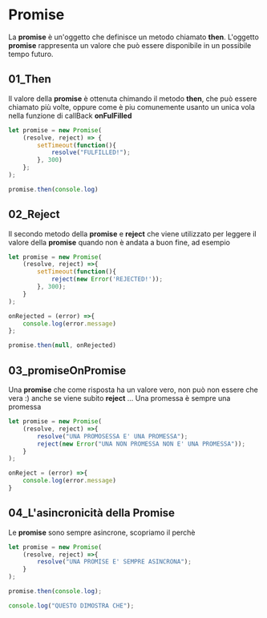 # Promise

La **promise** è un'oggetto che definisce un metodo chiamato **then**. L'oggetto **promise** rappresenta un valore che può essere disponibile in un possibile tempo futuro.

## 01_Then 

Il valore della **promise** è ottenuta chimando il metodo **then**, che può essere chiamato più volte, oppure come è piu comunemente usanto un unica vola nella funzione di callBack **onFulFilled**

```js
let promise = new Promise(
	(resolve, reject) => {
		setTimeout(function(){
			resolve("FULFILLED!");
		}, 300)
	};
);

promise.then(console.log) 
```

## 02_Reject

Il secondo metodo della **promise** e **reject** che viene utilizzato per leggere il valore della **promise** quando non è andata a buon fine, ad esempio 

```js
let promise = new Promise(
	(resolve, reject) =>{
		setTimeout(function(){
			reject(new Error('REJECTED!'));
		}, 300);
	}
);

onRejected = (error) =>{
	console.log(error.message)
};

promise.then(null, onRejected)
```

## 03_promiseOnPromise

Una **promise** che come risposta ha un valore vero, non può non essere che vera :) anche se viene subito **reject** ... Una promessa è sempre una promessa

```js
let promise = new Promise(
	(resolve, reject) =>{
		resolve("UNA PROMOSESSA E' UNA PROMESSA");
		reject(new Error("UNA NON PROMESSA NON E' UNA PROMESSA"));
	}
); 

onReject = (error) =>{
	console.log(error.message)
}

```
## 04_L'asincronicità della **Promise**

Le **promise** sono sempre asincrone, scopriamo il perchè

```js
let promise = new Promise(
	(resolve, reject) =>{
		resolve("UNA PROMISE E' SEMPRE ASINCRONA");
	}
); 

promise.then(console.log);

console.log("QUESTO DIMOSTRA CHE");

```
